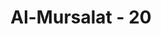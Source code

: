 ---
title: "Al-Mursalat - 20"
no: 20
arabic_no: ٢٠
ayah: اَلَمْ نَخْلُقْكُّمْ مِّنْ مَّاۤءٍ مَّهِيْنٍۙ
translation: "Bukankah Kami menciptakan kamu dari air yang hina (mani),"
tafsir: "Pada ayat ini, Allah mengingatkan kembali dengan suatu pertanyaan, \"Tidakkah manusia itu dijadikan dari setetes air yang hina?\" Air yang hina yang disebut mani ini tersimpan dalam tempat yang kokoh yakni rahim ibu. Di situlah mani sang ayah dengan sel telur ibu bercampur dan mengikuti proses kejadian tahap demi tahap yang diatur dengan sangat rapi dan teliti oleh yang Mahakuasa. Setelah cukup waktu yang ditetapkan, maka lahirlah calon manusia itu dalam bentuk bayi.\n\nKetiga ayat di atas kembali mengulang mengenai peran air mani dalam perkembangan manusia. Namun, dalam ayat ini disebutkan rahim secara khusus. Untuk itu, tekanan interpretasi yang berkait dengan ayat ini adalah rahim.\n\nMenurut sains, rahim atau uterus adalah tempat dimana embrio dan janin tumbuh dan berkembang, sebelum dilahirkan dalam bentuk anak manusia yang utuh. Rahim disebutkan sebagai tempat yang kokoh dan aman karena beberapa hal, yaitu:\n\n1.Letaknya terlindung karena terletak di antara tulang panggul. Ia 'dipegang secara kuat di kedua sisinya oleh otot-otot, yang pada saat bersamaan memberikan kebebasan kepada rahim untuk bergerak dan tumbuh sampai beberapa ratus kali ukuran sebelumnya, pada saat puncak kandungan sebelum melahirkan.\n\n2.Pada saat kehamilan, dihasilkan suatu cairan yang dinamakan progesteron, atau biasa disebut sebagai hormon kehamilan, yang berfungsi untuk merendahkan frekuensi kontraksi rahim.\n\n3.Embrio yang ada di dalam rahim dikelilingi oleh beberapa lapisan membran yang menghasilkan suatu cairan dimana embrio itu berenang di dalamnya. Hal ini menjaga embrio dari kemungkinan rusak akibat benturan dari luar.\n\nAda satu ayat lain yang mengindikasikan tahapan-tahapan pengembangan dan keamanan yang ditawarkan rahim kepada janin:\n\n... Dia menjadikan kamu dalam perut ibumu kejadian demi kejadian dalam tiga kegelapan. Yang (berbuat) demikian itu adalah Allah, Tuhan kamu, Tuhan yang memiliki kerajaan. Tidak ada tuhan selain Dia; maka mengapa kamu dapat dipalingkan? (az-Zumar/39: 6)\n\nMengenai tahapan-tahapan sudah kita bahas di depan. Sedangkan mengenai keamanan janin di dalam rahim, para ahli menemukan adanya tiga lapis membran (di dalam ayat di atas disebutkan dengan 'tiga kegelapan) yang dapat mengamankan janin selama berada di dalam rahim, yaitu:\n\n1.Lapisan membran amnion yang mengandung cairan sehingga janin dalam keadaan berenang. Kondisi demikian ini melindungi janin apabila ada benturan dari luar. Di samping itu, posisi berenang ini memberikan kesempatan kepada janin dalam memposisikan diri saat akan dilahirkan.\n\n2.Lapisan membran chorion\n\n3.Lapisan membran decidua\n\nBeberapa peneliti menghubungkan tiga lapisan kegelapan dalam ayat di atas dengan lapisan membran amniotik yang mengelilingi rahim, dinding rahim itu sendiri, dan dinding abdomen di bagian perut."
---
